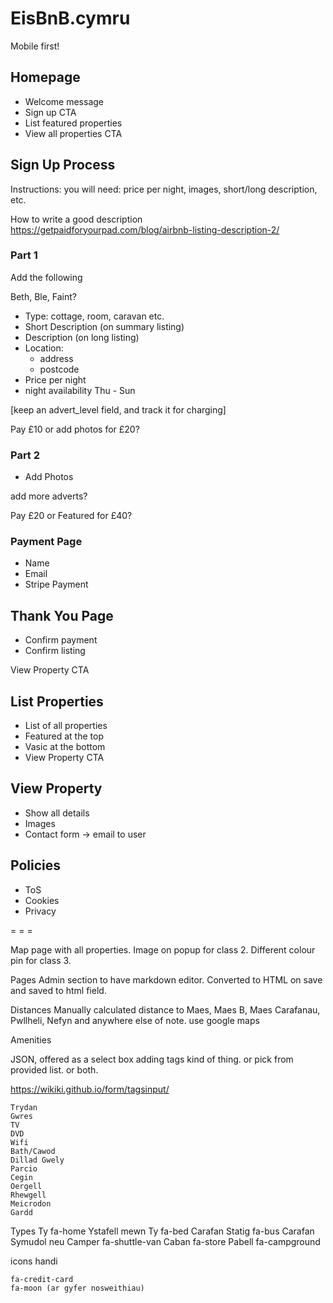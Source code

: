 # EisBnB.cymru

Mobile first!

## Homepage

* Welcome message
* Sign up CTA
* List featured properties
* View all properties CTA

## Sign Up Process

Instructions: you will need: price per night, images, short/long description, etc. 

How to write a good description https://getpaidforyourpad.com/blog/airbnb-listing-description-2/

### Part 1

Add the following

Beth, Ble, Faint?

* Type: cottage, room, caravan etc.
* Short Description (on summary listing)
* Description (on long listing)
* Location:
  * address
  * postcode
* Price per night
* night availability Thu - Sun

[keep an advert_level field, and track it for charging]

Pay £10 or add photos for £20?

### Part 2

* Add Photos

add more adverts?

Pay £20 or Featured for £40?

### Payment Page

* Name
* Email
* Stripe Payment

## Thank You Page

* Confirm payment
* Confirm listing

View Property CTA

## List Properties

* List of all properties
* Featured at the top
* Vasic at the bottom
* View Property CTA

## View Property

* Show all details
* Images
* Contact form -> email to user

## Policies

* ToS
* Cookies
* Privacy

 = = =

Map page with all properties. Image on popup for class 2. Different colour pin for class 3.

Pages
    Admin section to have markdown editor. Converted to HTML on save and saved to html field.

Distances
    Manually calculated distance to Maes, Maes B, Maes Carafanau, Pwllheli, Nefyn
    and anywhere else of note.
    use google maps

Amenities

JSON, offered as a select box adding tags kind of thing. or pick from provided list. or both.

https://wikiki.github.io/form/tagsinput/

    Trydan
    Gwres
    TV
    DVD
    Wifi
    Bath/Cawod
    Dillad Gwely
    Parcio
    Cegin
    Oergell
    Rhewgell
    Meicrodon
    Gardd

Types
    Ty                          fa-home
    Ystafell mewn Ty            fa-bed
    Carafan Statig              fa-bus
    Carafan Symudol neu Camper  fa-shuttle-van
    Caban                       fa-store 
    Pabell                      fa-campground

icons handi

    fa-credit-card
    fa-moon (ar gyfer nosweithiau)
